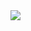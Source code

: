 <img src="https://github.com/musauyumaz/CSharp/blob/main/Gen%C3%A7ay%20Y%C4%B1ld%C4%B1z/A%E2%80%99dan%20Z%E2%80%99ye%20Temel%20C%23%2010%20Programlama%20E%C4%9Fitimi/73)%20Kod%20Konsepti%20Nas%C4%B1ld%C4%B1r%20Nas%C4%B1l%20Olu%C5%9Fturulur/gorsel1-26-1536x889.jpg" width="auto">
